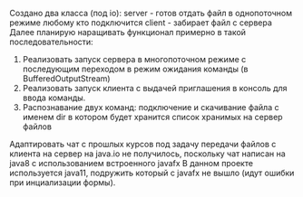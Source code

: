 Создано два класса (под io):
server - готов отдать файл в однопоточном режиме любому кто подключится
client - забирает файл с сервера
Далее планирую наращивать функционал примерно в такой последовательности:
1. Реализовать запуск сервера в многопоточном режиме с последующим переходом в режим ожидания команды 
(в BufferedOutputStream)
2. Реализовать запуск клиента с выдачей приглашения в консоль для ввода команды.
3. Распознавание двух команд: подключение и скачивание файла с именем dir в котором будет хранится список хранимых 
на сервер файлов


Адаптировать чат с прошлых курсов под задачу передачи файлов с клиента на сервер на java.io не получилось, поскольку 
чат написан на java8 с использованием встроенного javafx
В данном проекте используется java11, подружить который с javafx не вышло (идут ошибки при инциализации формы).


 